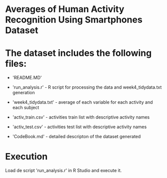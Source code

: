 Averages of Human Activity Recognition Using Smartphones Dataset
================================================================

The dataset includes the following files:
=========================================

- 'README.MD'

- 'run_analysis.r' - R script for processing the data and week4_tidydata.txt generation

- 'week4_tidydata.txt' -  average of each variable for each activity and each subject

- 'activ_train.csv' - activities train list with descriptive activity names

- 'activ_test.csv' - activities test list with descriptive activity names

- 'CodeBook.md' - detailed descripton of the dataset generated

Execution
=========
Load de script 'run_analysis.r' in R Studio and execute it.


